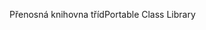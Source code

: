 <span data-ttu-id="43c7d-101">Přenosná knihovna tříd</span><span class="sxs-lookup"><span data-stu-id="43c7d-101">Portable Class Library</span></span>